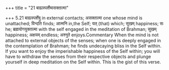 +++
title = "21 बाह्यस्पर्शेष्वसक्तात्मा"

+++
5.21 बाह्यस्पर्शेषु in external contacts; असक्तात्मा one whose mind is
unattached; विन्दति finds; आत्मनि in,the Self; यत् (that) which; सुखम्
happiness; सः he; ब्रह्मयोगयुक्तात्मा with the self engaged in the
meditation of Brahman; सुखम् happiness; अक्षयम् endless; अश्नुते
enjoys.Commentary When the mind is not attached to external objects of
the senses; when one is deeply engaged in the contemplation of Brahman;
he finds undecaying bliss in the Self within. If you want to enjoy the
imperishable happiness of the Self within; you will have to withdraw the
senses from their respective objects and plunge yourself in deep
meditation on the Self within. This is the gist of this verse.
